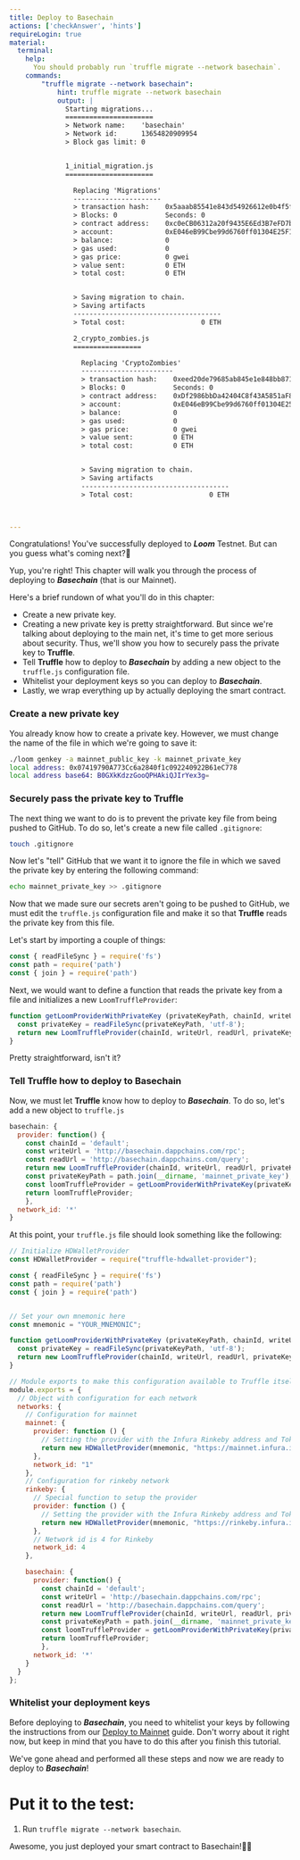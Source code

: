 ```yaml
---
title: Deploy to Basechain
actions: ['checkAnswer', 'hints']
requireLogin: true
material:
  terminal:
    help:
      You should probably run `truffle migrate --network basechain`.
    commands:
        "truffle migrate --network basechain":
            hint: truffle migrate --network basechain
            output: |
              Starting migrations...
              ======================
              > Network name:    'basechain'
              > Network id:      13654820909954
              > Block gas limit: 0


              1_initial_migration.js
              ======================

                Replacing 'Migrations'
                ----------------------
                > transaction hash:    0x5aaab85541e843d54926612e0b4f5faf2d48df8ad461b5f0de571565cabe8dc6
                > Blocks: 0            Seconds: 0
                > contract address:    0xc0eCB06312a20f9435E6Ed3B7eFD7bc0c0865BF2
                > account:             0xE046eB99Cbe99d6760ff01304E25F1dD9116F558
                > balance:             0
                > gas used:            0
                > gas price:           0 gwei
                > value sent:          0 ETH
                > total cost:          0 ETH


                > Saving migration to chain.
                > Saving artifacts
                -------------------------------------
                > Total cost:                   0 ETH

                2_crypto_zombies.js
                =================

                  Replacing 'CryptoZombies'
                  -----------------------
                  > transaction hash:    0xeed20de79685ab845e1e848bb871ce87d2fc532d7c87f40b9b25f2bf75b4e3a8
                  > Blocks: 0            Seconds: 0
                  > contract address:    0xDf2986bbDa42404C8f43A5851aF887B2A3a9CFaB
                  > account:             0xE046eB99Cbe99d6760ff01304E25F1dD9116F558
                  > balance:             0
                  > gas used:            0
                  > gas price:           0 gwei
                  > value sent:          0 ETH
                  > total cost:          0 ETH


                  > Saving migration to chain.
                  > Saving artifacts
                  -------------------------------------
                  > Total cost:                   0 ETH

              

---
```


Congratulations! You've successfully deployed to **_Loom_** Testnet. But can you guess what's coming next?🤔

Yup, you're right! This chapter will walk you through the process of deploying to **_Basechain_** (that is our Mainnet).

Here's a brief rundown of what you'll do in this chapter:

- Create a new private key.
- Creating a new private key is pretty straightforward. But since we're talking about deploying to the main net, it's time to get more serious about security. Thus, we'll show you how to securely pass the private key to **Truffle**.
- Tell **Truffle** how to deploy to **_Basechain_** by adding a new object to the `truffle.js` configuration file.
- Whitelist your deployment keys so you can deploy to **_Basechain_**.
- Lastly, we wrap everything up by actually deploying the smart contract.

### Create a new private key

You already know how to create a private key. However, we must change the name of the file in which we're going to save it:

```bash
./loom genkey -a mainnet_public_key -k mainnet_private_key
local address: 0x07419790A773Cc6a2840f1c092240922B61eC778
local address base64: B0GXkKdzzGooQPHAkiQJIrYex3g=
```

### Securely pass the private key to Truffle

The next thing we want to do is to prevent the private key file from being pushed to GitHub. To do so, let's create a new file called `.gitignore`:

```bash
touch .gitignore
```

Now let's "tell" GitHub that we want it to ignore the file in which we saved the private key by entering the following command:

```bash
echo mainnet_private_key >> .gitignore
```

Now that we made sure our secrets aren't going to be pushed to GitHub, we must edit the `truffle.js` configuration file and make it so that **Truffle** reads the private key from this file.

Let's start by importing a couple of things:

```js
const { readFileSync } = require('fs')
const path = require('path')
const { join } = require('path')
```

Next, we would want to define a function that reads the private key from a file and initializes a new `LoomTruffleProvider`:

```js
function getLoomProviderWithPrivateKey (privateKeyPath, chainId, writeUrl, readUrl) {
  const privateKey = readFileSync(privateKeyPath, 'utf-8');
  return new LoomTruffleProvider(chainId, writeUrl, readUrl, privateKey);
}
```

Pretty straightforward, isn't it?

### Tell Truffle how to deploy to Basechain

Now, we must let **Truffle** know how to deploy to **_Basechain_**. To do so, let's add a new object to `truffle.js`

```js
basechain: {
  provider: function() {
    const chainId = 'default';
    const writeUrl = 'http://basechain.dappchains.com/rpc';
    const readUrl = 'http://basechain.dappchains.com/query';
    return new LoomTruffleProvider(chainId, writeUrl, readUrl, privateKey);
    const privateKeyPath = path.join(__dirname, 'mainnet_private_key');
    const loomTruffleProvider = getLoomProviderWithPrivateKey(privateKeyPath, chainId, writeUrl, readUrl);
    return loomTruffleProvider;
    },
  network_id: '*'
}
```

At this point, your `truffle.js` file should look something like the following:

```js
// Initialize HDWalletProvider
const HDWalletProvider = require("truffle-hdwallet-provider");

const { readFileSync } = require('fs')
const path = require('path')
const { join } = require('path')


// Set your own mnemonic here
const mnemonic = "YOUR_MNEMONIC";

function getLoomProviderWithPrivateKey (privateKeyPath, chainId, writeUrl, readUrl) {
  const privateKey = readFileSync(privateKeyPath, 'utf-8');
  return new LoomTruffleProvider(chainId, writeUrl, readUrl, privateKey);
}

// Module exports to make this configuration available to Truffle itself
module.exports = {
  // Object with configuration for each network
  networks: {
    // Configuration for mainnet
    mainnet: {
      provider: function () {
        // Setting the provider with the Infura Rinkeby address and Token
        return new HDWalletProvider(mnemonic, "https://mainnet.infura.io/v3/YOUR_TOKEN")
      },
      network_id: "1"
    },
    // Configuration for rinkeby network
    rinkeby: {
      // Special function to setup the provider
      provider: function () {
        // Setting the provider with the Infura Rinkeby address and Token
        return new HDWalletProvider(mnemonic, "https://rinkeby.infura.io/v3/YOUR_TOKEN")
      },
      // Network id is 4 for Rinkeby
      network_id: 4
    },

    basechain: {
      provider: function() {
        const chainId = 'default';
        const writeUrl = 'http://basechain.dappchains.com/rpc';
        const readUrl = 'http://basechain.dappchains.com/query';
        return new LoomTruffleProvider(chainId, writeUrl, readUrl, privateKey);
        const privateKeyPath = path.join(__dirname, 'mainnet_private_key');
        const loomTruffleProvider = getLoomProviderWithPrivateKey(privateKeyPath, chainId, writeUrl, readUrl);
        return loomTruffleProvider;
        },
      network_id: '*'
    }
  }
};
```

### Whitelist your deployment keys

Before deploying to **_Basechain_**, you need to whitelist your keys by following the instructions from our <a href="https://loomx.io/developers/en/deploy-loom-mainnet.html" target=_blank>Deploy to Mainnet</a> guide. Don't worry about it right now, but keep in mind that you have to do this after you finish this tutorial.

We've gone ahead and performed all these steps and now we are ready to deploy to **_Basechain_**! 

# Put it to the test:

1. Run `truffle migrate --network basechain`.

Awesome, you just deployed your smart contract to Basechain!👏🏻
